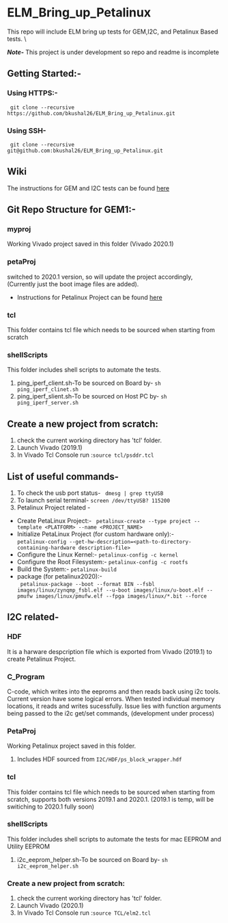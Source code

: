 # ELM_Bring_up_Petalinux
This repo will include ELM bring up tests for GEM,I2C, and  Petalinux Based tests. \

***Note-*** This project is under development so repo and readme is incomplete 

## Getting Started:-
### Using HTTPS:-
``` git clone --recursive https://github.com/bkushal26/ELM_Bring_up_Petalinux.git```

### Using SSH-
``` git clone --recursive git@github.com:bkushal26/ELM_Bring_up_Petalinux.git```

## Wiki
The instructions for GEM and I2C tests can be found [here](https://github.com/bkushal26/ELM_Bring_up_Petalinux/wiki)

## Git Repo Structure for GEM1:-

### myproj
Working Vivado project saved in this folder (Vivado 2020.1)

### petaProj
switched to 2020.1 version, so will update the project accordingly, (Currently just the boot image files are added). 
- Instructions for Petalinux Project can be found [here](https://github.com/bkushal26/ELM_Bring_up_Petalinux/wiki/Petalinux-Configuration)
### tcl
This folder contains tcl file which needs to be sourced when starting from scratch

### shellScripts
This folder includes shell scripts to automate the tests.
1. ping_iperf_client.sh-To be sourced on Board by- ``` sh ping_iperf_clinet.sh ```
2. ping_iperf_slient.sh-To be sourced on Host PC by- ``` sh ping_iperf_server.sh ```
 
## Create a new project from scratch:
1. check the current working directory has 'tcl' folder.
2. Launch Vivado (2019.1)
3. In Vivado Tcl Console run :```source tcl/psddr.tcl```

## List of useful commands-
1. To check the usb port status- ``` dmesg | grep ttyUSB```
2. To launch serial terminal- ```screen /dev/ttyUSB? 115200```
3. Petalinux Project related -
- Create PetaLinux Project:- ```  petalinux-create --type project --template <PLATFORM> --name <PROJECT_NAME> ```
- Initialize PetaLinux Project (for custom hardware only):- <br />
``` petalinux-config --get-hw-description=<path-to-directory-containing-hardware description-file> ```
-  Configure the Linux Kernel:- ```petalinux-config -c kernel ```
-  Configure the Root Filesystem:- ```petalinux-config -c rootfs ```
-  Build the System:- ```petalinux-build ```
- package (for petalinux2020):- <br /> ``` petalinux-package --boot --format BIN --fsbl images/linux/zynqmp_fsbl.elf --u-boot images/linux/u-boot.elf --pmufw images/linux/pmufw.elf --fpga images/linux/*.bit --force```
## I2C related-
### HDF
It is a harware despcription file which is exported from Vivado (2019.1) to create Petalinux Project.
### C_Program
C-code, which writes into the eeproms and then reads back using i2c tools. Current version have some logical errors. When tested individual memory locations, it reads and writes sucessfully. Issue lies with function arguments being passed to the i2c get/set commands, (development under process)
### PetaProj
Working Petalinux project saved in this folder. 
1. Includes HDF sourced from `I2C/HDF/ps_block_wrapper.hdf` 

### tcl
This folder contains tcl file which needs to be sourced when starting from scratch, supports both versions 2019.1 and 2020.1. (2019.1 is temp, will be switiching to 2020.1 fully soon)

### shellScripts
This folder includes shell scripts to automate the tests for mac EEPROM and Utility EEPROM
1. i2c_eeprom_helper.sh-To be sourced on Board by- ``` sh i2c_eeprom_helper.sh ```

### Create a new project from scratch:
1. check the current working directory has 'tcl' folder.
2. Launch Vivado (2020.1)
3. In Vivado Tcl Console run :```source TCL/elm2.tcl```
